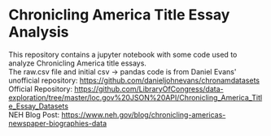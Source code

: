 # Chronicling America Title Essay Analysis
This repository contains a jupyter notebook with some code used to analyze Chronicling America title essays.\
The raw.csv file and initial csv -> pandas code is from Daniel Evans' unofficial repository: https://github.com/danieljohnevans/chronamdatasets \
Official Repository: https://github.com/LibraryOfCongress/data-exploration/tree/master/loc.gov%20JSON%20API/Chronicling_America_Title_Essay_Datasets \
NEH Blog Post: https://www.neh.gov/blog/chronicling-americas-newspaper-biographies-data
